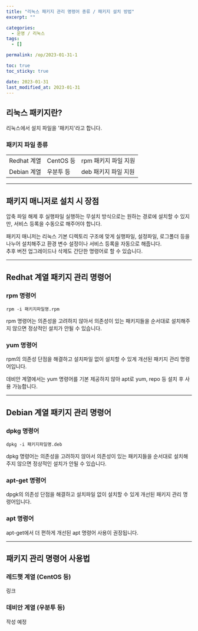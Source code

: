 ```yaml
---
title: "리눅스 패키지 관리 명령어 종류 / 패키지 설치 방법"
excerpt: ""

categories:
  - 운영 / 리눅스
tags:
  - []

permalink: /op/2023-01-31-1

toc: true
toc_sticky: true

date: 2023-01-31
last_modified_at: 2023-01-31
---
```


## 리눅스 패키지란?

리눅스에서 설치 파일을 '패키지'라고 합니다.

### 패키지 파일 종류
<table>
  <tbody>
    <tr>
      <td>Redhat 계열</td>
      <td>CentOS 등</td>
      <td>rpm 패키지 파일 지원</td>
    </tr>
    <tr>
      <td>Debian 계열</td>
      <td>우분투 등</td>
      <td>deb 패키지 파일 지원</td>
    </tr>
  </tbody>
</table>

---

## 패키지 매니저로 설치 시 장점

압축 파일 해제 후 실행파일 실행하는 무설치 방식으로는 원하는 경로에 설치할 수 있지만, 서비스 등록을 수동으로 해주어야 합니다.

패키지 매니저는 리눅스 기본 디렉토리 구조에 맞게 실행파일, 설정파일, 로그폴더 등을 나누어 설치해주고 환경 변수 설정이나 서비스 등록을 자동으로 해줍니다.  
추후 버전 업그레이드나 삭제도 간단한 명령어로 할 수 있습니다.

---

## Redhat 계열 패키지 관리 명령어

### rpm 명령어
```
rpm -i 패키지파일명.rpm
```
rpm 명령어는 의존성을 고려하지 않아서 의존성이 있는 패키지들을 순서대로 설치해주지 않으면 정상적인 설치가 안될 수 있습니다.

### yum 명령어
rpm의 의존성 단점을 해결하고 설치파일 없이 설치할 수 있게 개선된 패키지 관리 명령어입니다.

데비안 계열에서는 yum 명령어를 기본 제공하지 않아 apt로 yum, repo 등 설치 후 사용 가능합니다.

---

## Debian 계열 패키지 관리 명령어

### dpkg 명령어
```
dpkg -i 패키지파일명.deb
```
dpkg 명령어는 의존성을 고려하지 않아서 의존성이 있는 패키지들을 순서대로 설치해주지 않으면 정상적인 설치가 안될 수 있습니다.

### apt-get 명령어
dpgk의 의존성 단점을 해결하고 설치파일 없이 설치할 수 있게 개선된 패키지 관리 명령어입니다.

### apt 명령어
apt-get에서 더 편하게 개선된 apt 명령어 사용이 권장됩니다.

---

## 패키지 관리 명령어 사용법

### 레드햇 계열 (CentOS 등)
링크

### 데비안 계열 (우분투 등)
작성 예정